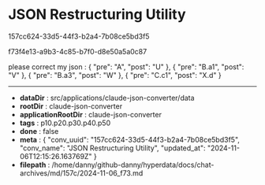 # JSON Restructuring Utility

157cc624-33d5-44f3-b2a4-7b08ce5bd3f5

f73f4e13-a9b3-4c85-b7f0-d8e50a5a0c87

please correct my json :
{
    "pre": "A",
    "post": "U"
},
{
    "pre": "B.a1",
    "post": "V"
},
{
    "pre": "B.a3",
    "post": "W"
},
{
    "pre": "C.c1",
    "post": "X.d"
}

---

* **dataDir** : src/applications/claude-json-converter/data
* **rootDir** : claude-json-converter
* **applicationRootDir** : claude-json-converter
* **tags** : p10.p20.p30.p40.p50
* **done** : false
* **meta** : {
  "conv_uuid": "157cc624-33d5-44f3-b2a4-7b08ce5bd3f5",
  "conv_name": "JSON Restructuring Utility",
  "updated_at": "2024-11-06T12:15:26.163769Z"
}
* **filepath** : /home/danny/github-danny/hyperdata/docs/chat-archives/md/157c/2024-11-06_f73.md
